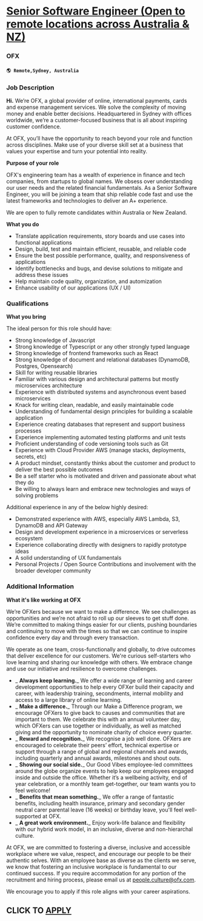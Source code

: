 # [Senior Software Engineer (Open to remote locations across Australia & NZ)](https://www.remotewlb.com/apply/senior-software-engineer-open-to-remote-locations-across-australia-nz)  
### OFX  
#### `🌎 Remote,Sydney, Australia`  

### **Job Description**

 **Hi.** We’re OFX, a global provider of online, international payments, cards and expense management services. We solve the complexity of moving money and enable better decisions. Headquartered in Sydney with offices worldwide, we’re a customer-focused business that is all about inspiring customer confidence.

At OFX, you’ll have the opportunity to reach beyond your role and function across disciplines. Make use of your diverse skill set at a business that values your expertise and turn your potential into reality.

 **Purpose of your role**

OFX's engineering team has a wealth of experience in finance and tech companies, from startups to global names. We obsess over understanding our user needs and the related financial fundamentals. As a Senior Software Engineer, you will be joining a team that ship reliable code fast and use the latest frameworks and technologies to deliver an A+ experience.

We are open to fully remote candidates within Australia or New Zealand.

**What you do**

  * Translate application requirements, story boards and use cases into functional applications
  * Design, build, test and maintain efficient, reusable, and reliable code
  * Ensure the best possible performance, quality, and responsiveness of applications
  * Identify bottlenecks and bugs, and devise solutions to mitigate and address these issues
  * Help maintain code quality, organization, and automization
  * Enhance usability of our applications (UX / UI)

###  **Qualifications**

 **What you bring**

The ideal person for this role should have:

  * Strong knowledge of Javascript
  * Strong knowledge of Typescript or any other strongly typed language
  * Strong knowledge of frontend frameworks such as React
  * Strong knowledge of document and relational databases (DynamoDB, Postgres, Opensearch)
  * Skill for writing reusable libraries
  * Familiar with various design and architectural patterns but mostly microservices architecture
  * Experience with distributed systems and asynchronous event based microservices
  * Knack for writing clean, readable, and easily maintainable code
  * Understanding of fundamental design principles for building a scalable application
  * Experience creating databases that represent and support business processes
  * Experience implementing automated testing platforms and unit tests
  * Proficient understanding of code versioning tools such as Git
  * Experience with Cloud Provider AWS (manage stacks, deployments, secrets, etc)
  * A product mindset, constantly thinks about the customer and product to deliver the best possible outcomes
  * Be a self starter who is motivated and driven and passionate about what they do
  * Be willing to always learn and embrace new technologies and ways of solving problems

Additional experience in any of the below highly desired:

  * Demonstrated experience with AWS, especially AWS Lambda, S3, DynamoDB and API Gateway
  * Design and development experience in a microservices or serverless ecosystem
  * Experience collaborating directly with designers to rapidly prototype ideas
  * A solid understanding of UX fundamentals
  * Personal Projects / Open Source Contributions and involvement with the broader developer community

###  **Additional Information**

 **What it's like working at OFX**

We’re OFXers because we want to make a difference. We see challenges as opportunities and we’re not afraid to roll up our sleeves to get stuff done. We’re committed to making things easier for our clients, pushing boundaries and continuing to move with the times so that we can continue to inspire confidence every day and through every transaction.

We operate as one team, cross-functionally and globally, to drive outcomes that deliver excellence for our customers. We're curious self-starters who love learning and sharing our knowledge with others. We embrace change and use our initiative and resilience to overcome challenges.

  *  _ **Always keep learning.**_ We offer a wide range of learning and career development opportunities to help every OFXer build their capacity and career, with leadership training, secondments, internal mobility and access to a large library of online learning.
  *  _ **Make a difference.**_ Through our Make a Difference program, we encourage OFXers to give back to causes and communities that are important to them. We celebrate this with an annual volunteer day, which OFXers can use together or individually, as well as matched giving and the opportunity to nominate charity of choice every quarter.
  *  _ **Reward and recognition.**_ We recognise a job well done. OFXers are encouraged to celebrate their peers’ effort, technical expertise or support through a range of global and regional channels and awards, including quarterly and annual awards, milestones and shout outs.
  *  _ **Showing our social side.**_ Our Good Vibes employee-led committees around the globe organize events to help keep our employees engaged inside and outside the office. Whether it’s a wellbeing activity, end of year celebration, or a monthly team get-together, our team wants you to feel welcome!
  *  _ **Benefits that mean something.**_ We offer a range of fantastic benefits, including health insurance, primary and secondary gender neutral carer parental leave (16 weeks) or birthday leave, you'll feel well-supported at OFX.
  *  _ **A great work environment.**_ Enjoy work-life balance and flexibility with our hybrid work model, in an inclusive, diverse and non-hierarchal culture.

At OFX, we are committed to fostering a diverse, inclusive and accessible workplace where we value, respect, and encourage our people to be their authentic selves. With an employee base as diverse as the clients we serve, we know that fostering an inclusive workplace is fundamental to our continued success. If you require accommodation for any portion of the recruitment and hiring process, please email us at people.culture@ofx.com.  
  
We encourage you to apply if this role aligns with your career aspirations.

  
## CLICK TO [APPLY](https://www.remotewlb.com/apply/senior-software-engineer-open-to-remote-locations-across-australia-nz)

